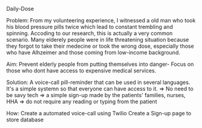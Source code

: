 
Daily-Dose

Problem: From my volunteering experience, I witnessed a old man who took his blood pressure pills twice which lead to constant trembling and spinning. Accoding to our research, this is actually a very common scenario. Many elderely people were in life threatening situation because they forgot to take their medecine or took the wrong dose, especially those who have Alhzeimer and those coming from low-income background.

Aim: Prevent elderly people from putting themselves into danger- Focus on those who dont have access to expensive medical services.
     
Solution: A voice-call pill-reminder that can be used in several languages. It's a simple systemn so that everyone can have access to it. 
=> No need to be savy tech
=> a simple sign-up made by the patients' families, nurses, HHA
=> do not require any reading or typing from the patient

How:
Create a automated voice-call using Twilio
Create a Sign-up page to store database

